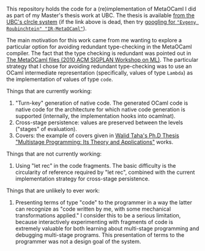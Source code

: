 This repository holds the code for a (re)implementation of MetaOCaml I
did as part of my Master's thesis work at UBC.  The thesis is
available
[from the UBC's cIrcle system](https://open.library.ubc.ca/cIRcle/collections/ubctheses/24/items/1.0166800)
(if the link above is dead, then try
[googling for `"Evgeny Roubinchtein" "IR-MetaOCaml"`](https://www.google.com/#q=%22Evgeny+Roubinchtein%22+%22IR-MetaOCaml%22)).

The main motivation for this work came from me wanting to explore a
particular option for avoiding redundant type-checking in the
MetaOCaml compiler.  The fact that the type checking is redundant was
pointed out in [The MetaOCaml files (2010 ACM SIGPLAN Workshop on ML)](http://okmij.org/ftp/ML/metaocaml-files.pdf).  The
particular strategy that I chose for avoiding redundant type-checking
was to use an OCaml intermediate representation (specifically, values
of type `Lambda`) as the implementation of values of type `code`.

Things that are currently working:

1. "Turn-key" generation of native code.  The generated OCaml code is native code
for the architecture for which native code generation is supported (internally, the implementation hooks into ocamlnat).
2. Cross-stage persistence: values are preserved between the levels
   ("stages" of evaluation).
3. Covers: the example of covers given in [Walid Taha's Ph.D Thesis "Multistage Programming: Its Theory and Applications"](http://www.cs.rice.edu/~taha/teaching/02F/511/papers/msp.pdf) works.

Things that are not currently working:

1. Using "let rec" in the code fragments.  The basic difficulty is the circularity of
   reference required by "let rec", combined with the current implementation strategy
   for cross-stage persistence.

Things that are unlikely to ever work:

1. Presenting terms of type "code" to the programmer in a way the latter can recognize
   as "code written by me, with some mechanical transformations applied."
   I consider this to be a serious limitation, because interactively experimenting
   with fragments of code is extremely valuable for both learning about multi-stage
   programming and debugging multi-stage programs.  This presentation of terms to the
   programmer was not a design goal of the system.
